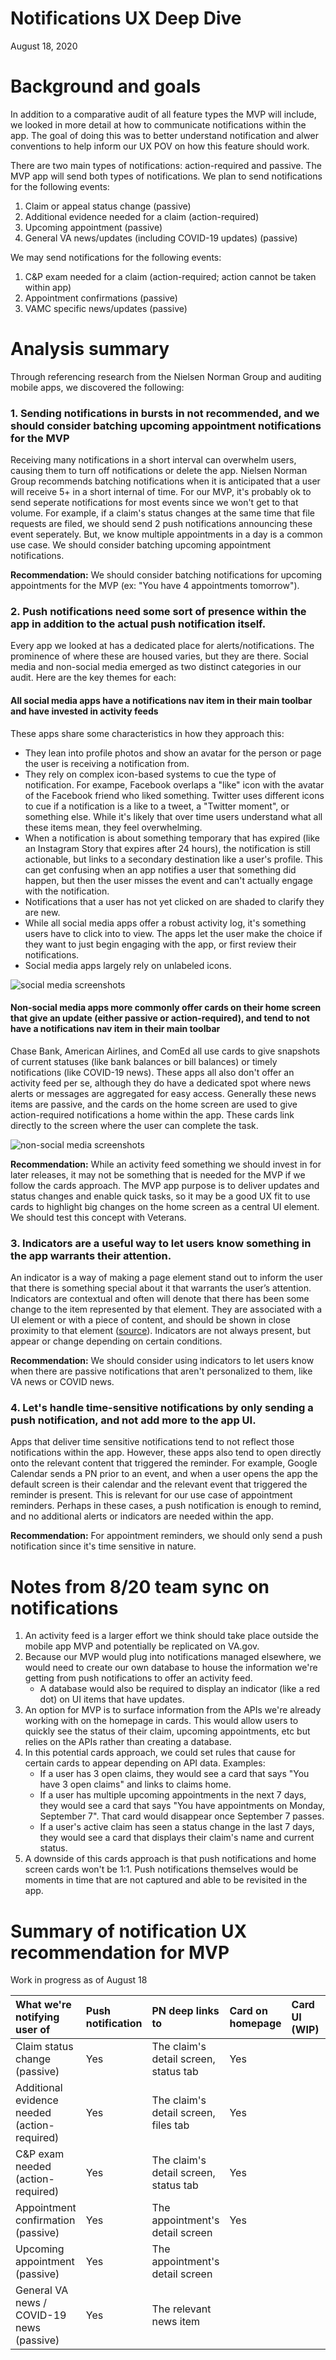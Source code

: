 # Notifications UX Deep Dive

August 18, 2020

# Background and goals
In addition to a comparative audit of all feature types the MVP will include, we looked in more detail at how to communicate notifications within the app. The goal of doing this was to better understand notification and alwer conventions to help inform our UX POV on how this feature should work.

There are two main types of notifications: action-required and passive. The MVP app will send both types of notifications. We plan to send notifications for the following events:
1. Claim or appeal status change (passive)
2. Additional evidence needed for a claim (action-required)
3. Upcoming appointment (passive)
4. General VA news/updates (including COVID-19 updates) (passive)

We may send notifications for the following events:
1. C&P exam needed for a claim (action-required; action cannot be taken within app)
2. Appointment confirmations (passive)
3. VAMC specific news/updates (passive)

# Analysis summary

Through referencing research from the Nielsen Norman Group and auditing mobile apps, we discovered the following:

### 1. Sending notifications in bursts in not recommended, and we should consider batching upcoming appointment notifications for the MVP 
Receiving many notifications in a short interval can overwhelm users, causing them to turn off notifications or delete the app. Nielsen Norman Group recommends batching notifications when it is anticipated that a user will receive 5+ in a short internal of time. For our MVP, it's probably ok to send seperate notifications for most events since we won't get to that volume. For example, if a claim's status changes at the same time that file requests are filed, we should send 2 push notifications announcing these event seperately. But, we know multiple appointments in a day is a common use case. We should consider batching upcoming appointment notifications. 

**Recommendation:** We should consider batching notifications for upcoming appointments for the MVP (ex: "You have 4 appointments tomorrow"). 


### 2. Push notifications need some sort of presence within the app in addition to the actual push notification itself. 
Every app we looked at has a dedicated place for alerts/notifications. The prominence of where these are housed varies, but they are there. Social media and non-social media emerged as two distinct categories in our audit. Here are the key themes for each:

#### All social media apps have a notifications nav item in their main toolbar and have invested in activity feeds
These apps share some characteristics in how they approach this: 
- They lean into profile photos and show an avatar for the person or page the user is receiving a notification from.
- They rely on complex icon-based systems to cue the type of notification. For exampe, Facebook overlaps a "like" icon with the avatar of the Facebook friend who liked something. Twitter uses different icons to cue if a notification is a like to a tweet, a "Twitter moment", or something else. While it's likely that over time users understand what all these items mean, they feel overwhelming. 
- When a notification is about something temporary that has expired (like an Instagram Story that expires after 24 hours), the notification is still actionable, but links to a secondary destination like a user's profile. This can get confusing when an app notifies a user that something did happen, but then the user misses the event and can't actually engage with the notification.
- Notifications that a user has not yet clicked on are shaded to clarify they are new. 
- While all social media apps offer a robust activity log, it's something users have to click into to view. The apps let the user make the choice if they want to just begin engaging with the app, or first review their notifications.
- Social media apps largely rely on unlabeled icons.

![social media screenshots](https://github.com/department-of-veterans-affairs/va.gov-team/blob/master/products/va-mobile-app/ux-research/comparative-feature-analysis/screenshots/notifications-activity-audit-social-media.png)

#### Non-social media apps more commonly offer cards on their home screen that give an update (either passive or action-required), and tend to not have a notifications nav item in their main toolbar
Chase Bank, American Airlines, and ComEd all use cards to give snapshots of current statuses (like bank balances or bill balances) or timely notifications (like COVID-19 news). These apps all also don't offer an activity feed per se, although they do have a dedicated spot where news alerts or messages are aggregated for easy access. Generally these news items are passive, and the cards on the home screen are used to give action-required notifications a home within the app. These cards link directly to the screen where the user can complete the task. 

![non-social media screenshots](https://github.com/department-of-veterans-affairs/va.gov-team/blob/master/products/va-mobile-app/ux-research/comparative-feature-analysis/screenshots/notifications-activity-audit-non-social-media.png)

**Recommendation:** While an activity feed something we should invest in for later releases, it may not be something that is needed for the MVP if we follow the cards approach. The MVP app purpose is to deliver updates and status changes and enable quick tasks, so it may be a good UX fit to use cards to highlight big changes on the home screen as a central UI element. We should test this concept with Veterans. 

### 3. Indicators are a useful way to let users know something in the app warrants their attention. 
An indicator is a way of making a page element stand out to inform the user that there is something special about it that warrants the user’s attention. Indicators are contextual and often will denote that there has been some change to the item represented by that element. They are associated with a UI element or with a piece of content, and should be shown in close proximity to that element ([source](https://www.nngroup.com/articles/indicators-validations-notifications/)). Indicators are not always present, but appear or change depending on certain conditions.

**Recommendation:** We should consider using indicators to let users know when there are passive notifications that aren't personalized to them, like VA news or COVID news. 

### 4. Let's handle time-sensitive notifications by only sending a push notification, and not add more to the app UI. 
Apps that deliver time sensitive notifications tend to not reflect those notifications within the app. However, these apps also tend to open directly onto the relevant content that triggered the reminder. For example, Google Calendar sends a PN prior to an event, and when a user opens the app the default screen is their calendar and the relevant event that triggered the reminder is present. This is relevant for our use case of appointment reminders. Perhaps in these cases, a push notification is enough to remind, and no additional alerts or indicators are needed within the app.

**Recommendation:** For appointment reminders, we should only send a push notification since it's time sensitive in nature.



# Notes from 8/20 team sync on notifications 
1. An activity feed is a larger effort we think should take place outside the mobile app MVP and potentially be replicated on VA.gov. 
2. Because our MVP would plug into notifications managed elsewhere, we would need to create our own database to house the information we're getting from push notifications to offer an activity feed.
      - A database would also be required to display an indicator (like a red dot) on UI items that have updates.
3. An option for MVP is to surface information from the APIs we're already working with on the homepage in cards. This would allow users to quickly see the status of their claim, upcoming appointments, etc but relies on the APIs rather than creating a database.
4. In this potential cards approach, we could set rules that cause for certain cards to appear depending on API data. Examples: 
    - If a user has 3 open claims, they would see a card that says "You have 3 open claims" and links to claims home.
    - If a user has multiple upcoming appointments in the next 7 days, they would see a card that says "You have appointments on Monday, September 7". That card would disappear once September 7 passes.
   - If a user's active claim has seen a status change in the last 7 days, they would see a card that displays their claim's name and current status. 
5. A downside of this cards approach is that push notifications and home screen cards won't be 1:1. Push notifications themselves would be moments in time that are not captured and able to be revisited in the app.


# Summary of notification UX recommendation for MVP 

Work in progress as of August 18

| What we're notifying user of  	|  Push notification 	|  PN deep links to |   Card on homepage	| Card UI (WIP) |  Indicator 	|
|:---	|:---	|:---	|:---	|:---	|:---	
|  Claim status change (passive) 	|   Yes	|  The claim's detail screen, status tab  	| Yes	|    | |
|  Additional evidence needed (action-required)	|  Yes 	|  The claim's detail screen, files tab 	|   Yes	|  	| |
|  C&P exam needed (action-required)	|   Yes	|   The claim's detail screen, status tab	|   Yes	| | |
|  Appointment confirmation (passive) 	|  Yes 	|  The appointment's detail screen 	|  Yes 	|  | |
|  Upcoming appointment (passive) 	|   Yes	|   The appointment's detail screen	|   	|   	| |
|  General VA news / COVID-19 news (passive) 	|   Yes	|  The relevant news item  	|   	|   	| Yes |




